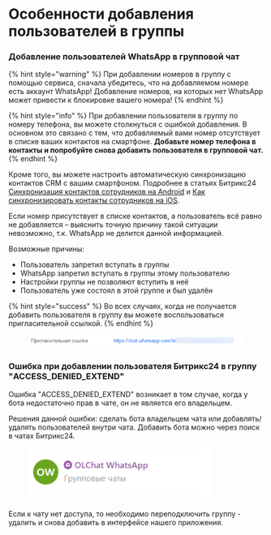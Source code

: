 # Особенности добавления пользователей в группы

### Добавление пользователей WhatsApp в групповой чат

{% hint style="warning" %}
При добавлении номеров в группу с помощью сервиса, сначала убедитесь, что на добавляемом номере есть аккаунт WhatsApp! Добавление номеров, на которых нет WhatsApp может привести к блокировке вашего номера!
{% endhint %}

{% hint style="info" %}
При добавлении пользователя в группу по номеру телефона, вы можете столкнуться с ошибкой добавления. В основном это связано с тем, что добавляемый вами номер отсутствует в списке ваших контактов на смартфоне. **Добавьте номер телефона в контакты и попробуйте снова добавить пользователя в групповой чат.**
{% endhint %}

Кроме того, вы можете настроить автоматическую синхронизацию контактов CRM с вашим смартфоном. Подробнее в статьях Битрикс24 [Синхронизация контактов сотрудников на Android](https://helpdesk.bitrix24.ru/open/18043040/) и [Как синхронизировать контакты сотрудников на iOS](https://helpdesk.bitrix24.ru/open/18001982/).

Если номер присутствует в списке контактов, а пользователь всё равно не добавляется – выяснить точную причину такой ситуации невозможно, т.к. WhatsApp не делится данной информацией.

Возможные причины:

* Пользователь запретил вступать в группы
* WhatsApp запретил вступать в группы этому пользователю
* Настройки группы не позволяют вступить в неё
* Пользователь уже состоял в этой группе и был удалён

{% hint style="success" %}
Во всех случаях, когда не получается добавить пользователя в группу вы можете воспользоваться пригласительной ссылкой.
{% endhint %}

<figure><img src="../.gitbook/assets/image (1160).png" alt=""><figcaption></figcaption></figure>

### Ошибка при добавлении пользователя Битрикс24 в группу "ACCESS\_DENIED\_EXTEND"

Ошибка "ACCESS\_DENIED\_EXTEND" возникает в том случае, когда у бота недостаточно прав в чате, он не является его владельцем.

Решения данной ошибки: сделать бота владельцем чата или добавлять/удалять пользователей внутри чата. Добавить бота можно через поиск в чатах Битрикс24.&#x20;

<figure><img src="../.gitbook/assets/image (1265).png" alt=""><figcaption></figcaption></figure>

Если к чату нет доступа, то необходимо переподключить группу - удалить и снова добавить в интерфейсе нашего приложения.
